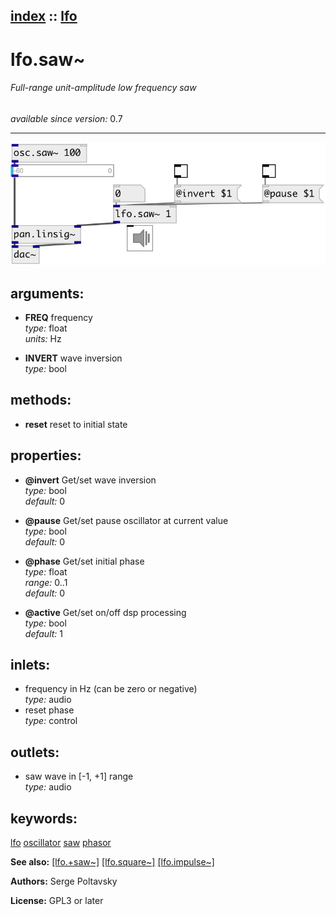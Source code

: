 [index](index.html) :: [lfo](category_lfo.html)
---

# lfo.saw~

###### Full-range unit-amplitude low frequency saw

*available since version:* 0.7

---




[![example](../examples/img/lfo.saw~.jpg)](../examples/pd/lfo.saw~.pd)



## arguments:

* **FREQ**
frequency<br>
_type:_ float<br>
_units:_ Hz<br>

* **INVERT**
wave inversion<br>
_type:_ bool<br>



## methods:

* **reset**
reset to initial state<br>




## properties:

* **@invert** 
Get/set wave inversion<br>
_type:_ bool<br>
_default:_ 0<br>

* **@pause** 
Get/set pause oscillator at current value<br>
_type:_ bool<br>
_default:_ 0<br>

* **@phase** 
Get/set initial phase<br>
_type:_ float<br>
_range:_ 0..1<br>
_default:_ 0<br>

* **@active** 
Get/set on/off dsp processing<br>
_type:_ bool<br>
_default:_ 1<br>



## inlets:

* frequency in Hz (can be zero or negative)<br>
_type:_ audio
* reset phase<br>
_type:_ control



## outlets:

* saw wave in [-1, +1] range<br>
_type:_ audio



## keywords:

[lfo](keywords/lfo.html)
[oscillator](keywords/oscillator.html)
[saw](keywords/saw.html)
[phasor](keywords/phasor.html)



**See also:**
[\[lfo.+saw~\]](lfo.%2Bsaw~.html)
[\[lfo.square~\]](lfo.square~.html)
[\[lfo.impulse~\]](lfo.impulse~.html)




**Authors:** Serge Poltavsky




**License:** GPL3 or later





